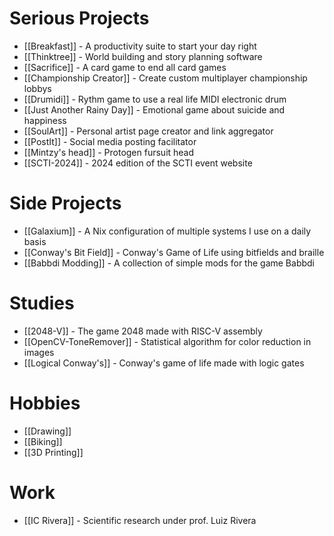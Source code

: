 # Serious Projects
- [[Breakfast]] - A productivity suite to start your day right
- [[Thinktree]] - World building and story planning software
- [[Sacrifice]] - A card game to end all card games
- [[Championship Creator]] - Create custom multiplayer championship lobbys
- [[Drumidi]] - Rythm game to use a real life MIDI electronic drum
- [[Just Another Rainy Day]] - Emotional game about suicide and happiness
- [[SoulArt]] - Personal artist page creator and link aggregator
- [[PostIt]] - Social media posting facilitator
- [[Mintzy's head]] - Protogen fursuit head
- [[SCTI-2024]] - 2024 edition of the SCTI event website
# Side Projects
- [[Galaxium]] - A Nix configuration of multiple systems I use on a daily basis
- [[Conway's Bit Field]] - Conway's Game of Life using bitfields and braille
- [[Babbdi Modding]] - A collection of simple mods for the game Babbdi
# Studies
- [[2048-V]] - The game 2048 made with RISC-V assembly
- [[OpenCV-ToneRemover]] - Statistical algorithm for color reduction in images
- [[Logical Conway's]] - Conway's game of life made with logic gates
# Hobbies
- [[Drawing]]
- [[Biking]]
- [[3D Printing]]
# Work
- [[IC Rivera]] - Scientific research under prof. Luiz Rivera
